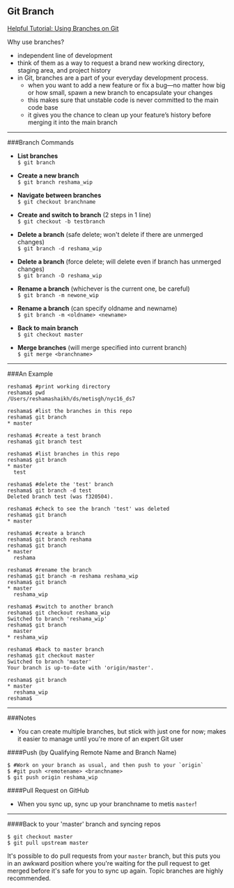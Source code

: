 ## Git Branch  
[Helpful Tutorial:  Using Branches on Git](https://www.atlassian.com/git/tutorials/using-branches)  

Why use branches?
 * independent line of development
 * think of them as a way to request a brand new working directory, staging area, and project history
 * in Git, branches are a part of your everyday development process. 
    * when you want to add a new feature or fix a bug—no matter how big or how small,  spawn a new branch to encapsulate your changes
    * this makes sure that unstable code is never committed to the main code base
    * it gives you the chance to clean up your feature’s history before merging it into the main branch

---

###Branch Commands
 * **List branches**  
    `$ git branch`
 * **Create a new branch**  
    `$ git branch reshama_wip`
 * **Navigate between branches**  
    `$ git checkout branchname`
 * **Create and switch to branch** (2 steps in 1 line)  
    `$ git checkout -b testbranch`

 * **Delete a branch** (safe delete; won't delete if there are unmerged changes)  
    `$ git branch -d reshama_wip`
 * **Delete a branch** (force delete; will delete even if branch has unmerged changes)  
    `$ git branch -D reshama_wip`


 * **Rename a branch** (whichever is the current one, be careful)  
    `$ git branch -m newone_wip`
 * **Rename a branch** (can specify oldname and newname)  
    `$ git branch -m <oldname> <newname>`


 * **Back to main branch**  
    `$ git checkout master`
 * **Merge branches** (will merge specified <branchname> into current branch)  
    `$ git merge <branchname>`
  
--- 

###An Example  

```
reshama$ #print working directory
reshama$ pwd
/Users/reshamashaikh/ds/metisgh/nyc16_ds7

reshama$ #list the branches in this repo
reshama$ git branch
* master

reshama$ #create a test branch
reshama$ git branch test

reshama$ #list branches in this repo
reshama$ git branch
* master
  test
  
reshama$ #delete the 'test' branch
reshama$ git branch -d test
Deleted branch test (was f320504).

reshama$ #check to see the branch 'test' was deleted
reshama$ git branch
* master

reshama$ #create a branch
reshama$ git branch reshama
reshama$ git branch
* master
  reshama
  
reshama$ #rename the branch
reshama$ git branch -m reshama reshama_wip
reshama$ git branch
* master
  reshama_wip
  
reshama$ #switch to another branch
reshama$ git checkout reshama_wip
Switched to branch 'reshama_wip'
reshama$ git branch
  master
* reshama_wip

reshama$ #back to master branch
reshama$ git checkout master
Switched to branch 'master'
Your branch is up-to-date with 'origin/master'.

reshama$ git branch
* master
  reshama_wip
reshama$ 

```
---

###Notes
 * You can create multiple branches, but stick with just one for now; makes it easier to manage until you're more of an expert Git user 

####Push (by Qualifying Remote Name and Branch Name)
```
$ #Work on your branch as usual, and then push to your `origin`
$ #git push <remotename> <branchname>
$ git push origin reshama_wip
```

####Pull Request on GitHub 
 * When you sync up, sync up your branchname to metis `master`!

---

####Back to your 'master' branch and syncing repos
```
$ git checkout master
$ git pull upstream master
```

It's possible to do pull requests from your `master` branch, but this puts you in an awkward position where you're waiting for the pull request to get merged before it's safe for you to sync up again. Topic branches are highly recommended.
